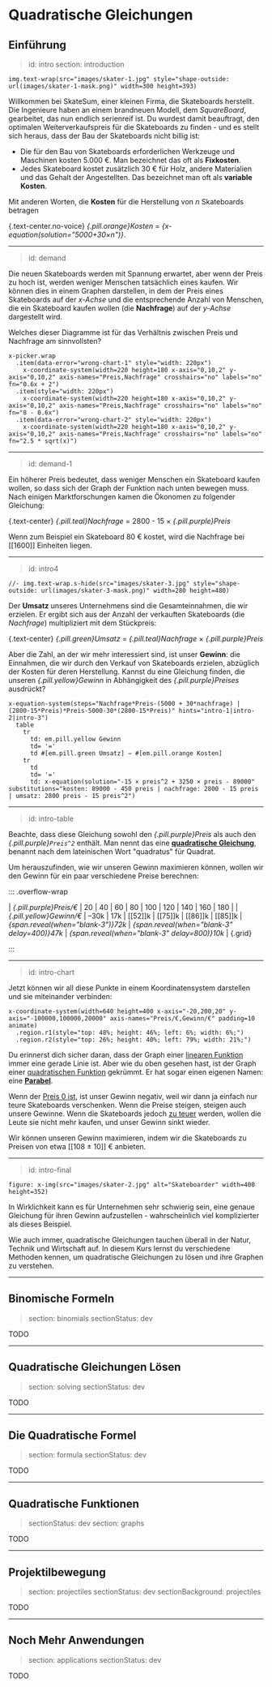# Quadratische Gleichungen

## Einführung

> id: intro
> section: introduction

    img.text-wrap(src="images/skater-1.jpg" style="shape-outside: url(images/skater-1-mask.png)" width=300 height=393)

Willkommen bei SkateSum, einer kleinen Firma, die Skateboards herstellt. Die Ingenieure haben
an einem brandneuen Modell, dem _SquareBoard_, gearbeitet, das nun endlich
serienreif ist. Du wurdest damit beauftragt, den optimalen Weiterverkaufspreis
für die Skateboards zu finden - und es stellt sich heraus, dass der Bau der Skateboards nicht billig ist:

* Die für den Bau von Skateboards erforderlichen Werkzeuge und Maschinen kosten 5.000 €. Man
  bezeichnet das oft als __Fixkosten__.
* Jedes Skateboard kostet zusätzlich 30 € für Holz, andere Materialien
  und das Gehalt der Angestellten. Das bezeichnet man oft als __variable Kosten__.

Mit anderen Worten, die __Kosten__ für die Herstellung von _n_ Skateboards betragen

{.text-center.no-voice} _{.pill.orange}Kosten_ = _{x-equation(solution="5000+30×n")}_.

---
> id: demand

Die neuen Skateboards werden mit Spannung erwartet, aber wenn der Preis zu hoch ist, werden weniger
Menschen tatsächlich eines kaufen. Wir können dies in einem Graphen darstellen, in dem der Preis eines
Skateboards auf der _x-Achse_ und die entsprechende Anzahl von Menschen, die ein Skateboard
kaufen wollen (die __Nachfrage__) auf der _y-Achse_ dargestellt wird.

Welches dieser Diagramme ist für das Verhältnis zwischen Preis und
Nachfrage am sinnvollsten?

    x-picker.wrap
      .item(data-error="wrong-chart-1" style="width: 220px")
        x-coordinate-system(width=220 height=180 x-axis="0,10,2" y-axis="0,10,2" axis-names="Preis,Nachfrage" crosshairs="no" labels="no" fn="0.6x + 2")
      .item(style="width: 220px")
        x-coordinate-system(width=220 height=180 x-axis="0,10,2" y-axis="0,10,2" axis-names="Preis,Nachfrage" crosshairs="no" labels="no" fn="8 - 0.6x")
      .item(data-error="wrong-chart-2" style="width: 220px")
        x-coordinate-system(width=220 height=180 x-axis="0,10,2" y-axis="0,10,2" axis-names="Preis,Nachfrage" crosshairs="no" labels="no" fn="2.5 * sqrt(x)") 

---
> id: demand-1

Ein höherer Preis bedeutet, dass weniger Menschen ein Skateboard kaufen wollen, so dass sich der Graph
der Funktion nach unten bewegen muss. Nach einigen Marktforschungen kamen die
Ökonomen zu folgender Gleichung:

{.text-center} _{.pill.teal}Nachfrage_ = 2800 - 15 × _{.pill.purple}Preis_

Wenn zum Beispiel ein Skateboard 80 € kostet, wird die Nachfrage bei [[1600]] Einheiten liegen.

---
> id: intro4

    //- img.text-wrap.s-hide(src="images/skater-3.jpg" style="shape-outside: url(images/skater-3-mask.png)" width=280 height=480)

Der __Umsatz__ unseres Unternehmens sind die Gesamteinnahmen, die wir erzielen. Er ergibt sich aus der Anzahl der verkauften
Skateboards (die _Nachfrage_) multipliziert mit dem Stückpreis:

{.text-center} _{.pill.green}Umsatz_ = _{.pill.teal}Nachfrage_ ×  _{.pill.purple}Preis_

Aber die Zahl, an der wir mehr interessiert sind, ist unser __Gewinn__: die Einnahmen, die wir
durch den Verkauf von Skateboards erzielen, abzüglich der Kosten für deren Herstellung. Kannst du eine
Gleichung finden, die unseren  _{.pill.yellow}Gewinn_ in Abhängigkeit des
_{.pill.purple}Preises_ ausdrückt?

    x-equation-system(steps="Nachfrage*Preis-(5000 + 30*nachfrage) | (2800-15*Preis)*Preis-5000-30*(2800-15*Preis)" hints="intro-1|intro-2|intro-3")
      table
        tr
          td: em.pill.yellow Gewinn
          td= '='
          td #[em.pill.green Umsatz] − #[em.pill.orange Kosten]
        tr
          td
          td= '='
          td: x-equation(solution="-15 × preis^2 + 3250 × preis - 89000" substitutions="kosten: 89000 - 450 preis | nachfrage: 2800 - 15 preis | umsatz: 2800 preis - 15 preis^2")

---
> id: intro-table

Beachte, dass diese Gleichung sowohl den _{.pill.purple}Preis_ als auch den
_{.pill.purple}`Preis^2`_ enthält. Man nennt das eine [__quadratische
Gleichung__](gloss:quadratic-equation), benannt nach dem lateinischen Wort "quadratus"
für Quadrat.

Um herauszufinden, wie wir unseren Gewinn maximieren können, wollen wir den Gewinn für ein paar
verschiedene Preise berechnen:

::: .overflow-wrap

| _{.pill.purple}Preis/€_  | 20   | 40   | 60  | 80  | 100 | 120 | 140 | 160 | 180 |
| _{.pill.yellow}Gewinn/€_ | –30k | 17k | [[52]]k | [[75]]k | [[86]]k | [[85]]k | _{span.reveal(when="blank-3")}72k_ | _{span.reveal(when="blank-3" delay=400)}47k_ | _{span.reveal(when="blank-3" delay=800)}10k_ |
{.grid}

:::

---
> id: intro-chart

Jetzt können wir all diese Punkte in einem Koordinatensystem darstellen und sie miteinander
verbinden:

    x-coordinate-system(width=640 height=400 x-axis="-20,200,20" y-axis="-100000,100000,20000" axis-names="Preis/€,Gewinn/€" padding=10 animate)
      .region.r1(style="top: 48%; height: 46%; left: 6%; width: 6%;")
      .region.r2(style="top: 26%; height: 40%; left: 79%; width: 21%;")

Du erinnerst dich sicher daran, dass der Graph einer [linearen Funktion](gloss:linear-function)
immer eine gerade Linie ist. Aber wie du oben gesehen hast, ist der Graph einer [quadratischen
Funktion](gloss:quadratic-function) gekrümmt. Er hat sogar einen eigenen Namen: eine
[__Parabel__](gloss:parabola).

Wenn der [Preis 0 ist](->.r1), ist unser Gewinn negativ,
weil wir dann ja einfach nur teure Skateboards verschenken. Wenn die Preise steigen, steigen auch unsere
Gewinne. Wenn die Skateboards jedoch [zu teuer](->.r2) werden, wollen die
Leute sie nicht mehr kaufen, und unser Gewinn sinkt wieder.

Wir können unseren Gewinn maximieren, indem wir die Skateboards zu Preisen von etwa 
[[108 ± 10]] € anbieten.

---
> id: intro-final

    figure: x-img(src="images/skater-2.jpg" alt="Skateboarder" width=400 height=352)

In Wirklichkeit kann es für Unternehmen sehr schwierig sein, eine genaue
Gleichung für ihren Gewinn aufzustellen - wahrscheinlich viel komplizierter als
dieses Beispiel.

Wie auch immer, quadratische Gleichungen tauchen überall in der Natur, Technik und
Wirtschaft auf. In diesem Kurs lernst du verschiedene Methoden kennen, um quadratische Gleichungen zu lösen
und ihre Graphen zu verstehen.


--------------------------------------------------------------------------------


## Binomische Formeln

> section: binomials
> sectionStatus: dev

TODO


--------------------------------------------------------------------------------


## Quadratische Gleichungen Lösen

> section: solving
> sectionStatus: dev

TODO


--------------------------------------------------------------------------------


## Die Quadratische Formel

> section: formula
> sectionStatus: dev

TODO


--------------------------------------------------------------------------------


## Quadratische Funktionen

> sectionStatus: dev
> section: graphs

TODO


--------------------------------------------------------------------------------


## Projektilbewegung

> section: projectiles
> sectionStatus: dev
> sectionBackground: projectiles

TODO


--------------------------------------------------------------------------------


## Noch Mehr Anwendungen

> section: applications
> sectionStatus: dev

TODO
